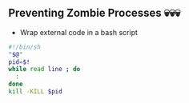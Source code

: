 ## Preventing Zombie Processes 💀💀💀
- Wrap external code in a bash script
```bash
#!/bin/sh
"$@"
pid=$!
while read line ; do
  :
done
kill -KILL $pid
```
